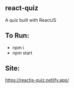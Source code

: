 ## react-quiz
A quiz built with ReactJS

## To Run:
* npm i
* npm start

## Site:
https://reactjs-quiz.netlify.app/